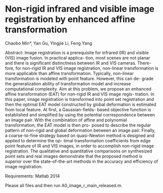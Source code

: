 # Non-rigid infrared and visible image registration by enhanced affine transformation
Chaobo Min*, Yan Gu, Yingjie Li, Feng Yang

Abstract:
Image registration is a prerequisite for infrared (IR) and visible (VIS) image fusion. In practical applica- tion, most scenes are not planar and there is significant distinctness between IR and VIS cameras. There- fore, for non-rigid IR and VIS image registration, non-linear transformation is more applicable than affine transformation. Typically, non-linear transformation is modeled with point feature. However, this can de- grade the generalization ability of transformation model and increase computational complexity. Aim at this problem, we propose an enhanced affine transformation (EAT) for non-rigid IR and VIS image regis- tration. In this paper, image registration is transformed into point set registration and then the optimal EAT model constructed by global deformation is estimated from local feature. At first, a Gaussian-fields- based objective function is established and simplified by using the potential correspondence between an image pair. With the combination of affine and polynomial transformation, the EAT model is then pro- posed to describe the regular pattern of non-rigid and global deformation between an image pair. Finally, a coarse-to-fine strategy based on quasi-Newton method is designed and applied to determine the op- timal transformation coefficients from edge point feature of IR and VIS images, in order to accomplish non-rigid image registration. The qualitative and quantitative comparisons on synthesized point sets and real images demonstrate that the proposed method is superior over the state-of-the-art methods in the accuracy and efficiency of image registration.

Requirements: Matlab 2014

Please all files and then run A0_image_r_main_released.m.
